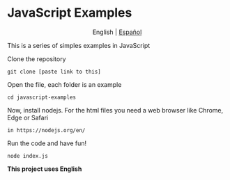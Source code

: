 # JavaScript Examples
<p align="center">
    <span>English</span> |
    <a href="https://github.com/Fonsii/javascript-examples/blob/main/lang/spanish/README.md">Español</a>
</p>

This is a series of simples examples in JavaScript

Clone the repository

    git clone [paste link to this]

Open the file, each folder is an example

    cd javascript-examples

Now, install nodejs. For the html files you need a web browser like Chrome, Edge or Safari

    in https://nodejs.org/en/ 

Run the code and have fun!

    node index.js
    

**This project uses English**